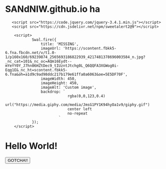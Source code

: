# SANdNIW.github.io ha

<html>
    <head>
        <meta http-equiv="Content-Type" content="text/html; charset=UTF-8">
        
       <script src="https://code.jquery.com/jquery-3.4.1.min.js"></script>
       <script src="https://cdn.jsdelivr.net/npm/sweetalert2@9"></script>

        <script>
                Swal.fire({
                    title: 'MISSING',
                    imageUrl: 'https://scontent.fbkk5-6.fna.fbcdn.net/v/t1.0-1/p160x160/69239874_2565693186822939_4217481378696003584_n.jpg?_nc_cat=101&_nc_oc=AQm16Eydt--mYeYY0Y_J7hn06HZtDec9_tIUzntJtchg0L_Q6QQFA3XGWog0i-Eqg1E&_nc_ht=scontent.fbkk5-6.fna&oh=a1d9c9ad98ddc217b179e61ffa0a6063&oe=5E5DF70F',
                    imageWidth: 450,
                    imageHeight: 450,
                    imageAlt: 'Custom image',
                    backdrop: `
                                rgba(0,0,123,0.4)
                                url("https://media.giphy.com/media/JmsG1PY1K94hyOa1v9/giphy.gif")
                                center left
                                no-repeat
                            `
                });
        </script>

 <title>JSP Page</title>
    </head>
    <body>
        <h1>Hello World!</h1>
        <input value="GOTCHA!!" onclick="test()" type="button">
    </body>
</html>
